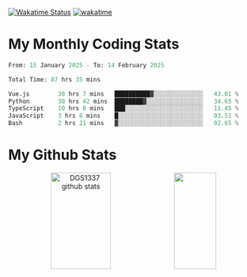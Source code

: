 [![Wakatime Status](https://github.com/noopurphalak/noopurphalak/workflows/wakatime-status-update/badge.svg)](https://github.com/noopurphalak/noopurphalak/actions/workflows/main.yml)
[![wakatime](https://wakatime.com/badge/user/80ace140-ef40-4fdd-b8ed-f3be3d2e1aea.svg)](https://wakatime.com/@80ace140-ef40-4fdd-b8ed-f3be3d2e1aea)

# My Monthly Coding Stats

<!--START_SECTION:waka-->

```python
From: 15 January 2025 - To: 14 February 2025

Total Time: 87 hrs 35 mins

Vue.js        38 hrs 7 mins   ██████████▓░░░░░░░░░░░░░░   43.01 %
Python        30 hrs 42 mins  ████████▓░░░░░░░░░░░░░░░░   34.65 %
TypeScript    10 hrs 8 mins   ███░░░░░░░░░░░░░░░░░░░░░░   11.45 %
JavaScript    3 hrs 6 mins    █░░░░░░░░░░░░░░░░░░░░░░░░   03.51 %
Bash          2 hrs 21 mins   ▓░░░░░░░░░░░░░░░░░░░░░░░░   02.65 %
```

<!--END_SECTION:waka-->

# My Github Stats
<div style="text-align: center;">
  <img width="49%" height="195px" src="https://github-readme-stats-sigma-five.vercel.app/api?username=noopurphalak&show_icons=true&count_private=true&hide_border=true&title_color=00FFFF&icon_color=00FFFF&text_color=00FFFF&bg_color=0d1117" alt="DGS1337 github stats" />
  <img width="41%" height="195px" src="https://github-readme-stats-sigma-five.vercel.app/api/top-langs/?username=noopurphalak&layout=compact&hide_border=true&title_color=00FFFF&text_color=00FFFF&bg_color=0d1117" />
</div>
